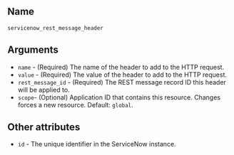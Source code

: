 ## Name

`servicenow_rest_message_header`

## Arguments

* `name` - (Required) The name of the header to add to the HTTP request.
* `value` - (Required) The value of the header to add to the HTTP request.
* `rest_message_id` - (Required) The REST message record ID this header will be applied to.
* `scope`- (Optional) Application ID that contains this resource. Changes forces a new resource. Default: `global`.

## Other attributes
* `id` - The unique identifier in the ServiceNow instance.